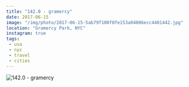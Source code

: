 ```yaml
---
title: "142.0 - gramercy"
date: 2017-06-15
image: "/img/photo/2017-06-15-5ab79f100f0fe153a04806ecc4401442.jpg"
location: "Gramercy Park, NYC"
instagram: true
tags:
 - usa
 - nyc
 - travel
 - cities
---
```


![142.0 - gramercy](/img/photo/2017-06-15-5ab79f100f0fe153a04806ecc4401442.jpg)
